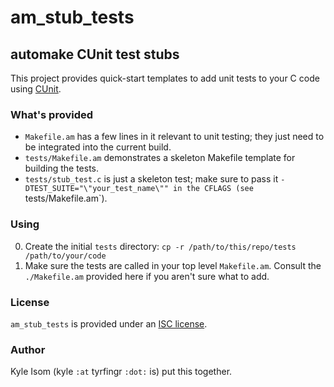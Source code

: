 # am_stub_tests
## automake CUnit test stubs

This project provides quick-start templates to add unit tests to your
C code using [CUnit](http://cunit.sourceforge.net/).

### What's provided

* `Makefile.am` has a few lines in it relevant to unit testing; they just
need to be integrated into the current build.
* `tests/Makefile.am` demonstrates a skeleton Makefile template for building
the tests.
* `tests/stub_test.c` is just a skeleton test; make sure to pass it
`-DTEST_SUITE="\"your_test_name\"" in the CFLAGS (see `tests/Makefile.am`).

### Using
0. Create the initial `tests` directory:
`cp -r /path/to/this/repo/tests /path/to/your/code`
0. Make sure the tests are called in your top level `Makefile.am`. Consult
the `./Makefile.am` provided here if you aren't sure what to add.

### License
`am_stub_tests` is provided under an
[ISC license](https://raw.github.com/kisom/am_test_stubs/master/LICENSE).

### Author
Kyle Isom (kyle `:at` tyrfingr `:dot:` is) put this together.
